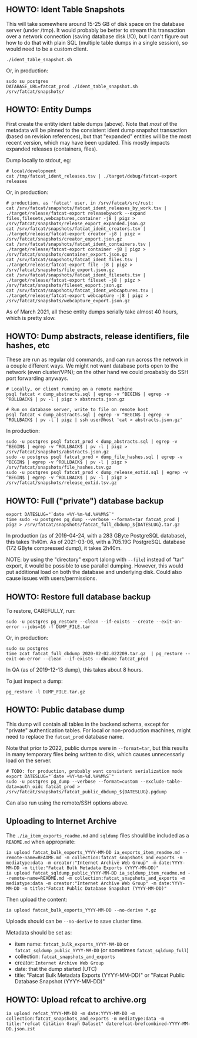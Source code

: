 
## HOWTO: Ident Table Snapshots

This will take somewhere around 15-25 GB of disk space on the database server
(under /tmp). It would probably be better to stream this transaction over a
network connection (saving database disk I/O), but I can't figure out how to do
that with plain SQL (multiple table dumps in a single session), so would need
to be a custom client.

    ./ident_table_snapshot.sh

Or, in production:

    sudo su postgres
    DATABASE_URL=fatcat_prod ./ident_table_snapshot.sh /srv/fatcat/snapshots/

## HOWTO: Entity Dumps

First create the entity ident table dumps (above). Note that *most* of the
metadata will be pinned to the consistent ident dump snapshot transaction
(based on revision references), but that "expanded" entities will be the most
recent version, which may have been updated. This mostly impacts expanded
releases (containers, files).

Dump locally to stdout, eg:

    # local/development
    cat /tmp/fatcat_ident_releases.tsv | ./target/debug/fatcat-export releases

Or, in production:

    # production, as 'fatcat' user, in /srv/fatcat/src/rust:
    cat /srv/fatcat/snapshots/fatcat_ident_releases_by_work.tsv | ./target/release/fatcat-export releasebywork --expand files,filesets,webcaptures,container -j8 | pigz > /srv/fatcat/snapshots/release_export_expanded.json.gz
    cat /srv/fatcat/snapshots/fatcat_ident_creators.tsv | ./target/release/fatcat-export creator -j8 | pigz > /srv/fatcat/snapshots/creator_export.json.gz
    cat /srv/fatcat/snapshots/fatcat_ident_containers.tsv | ./target/release/fatcat-export container -j8 | pigz > /srv/fatcat/snapshots/container_export.json.gz
    cat /srv/fatcat/snapshots/fatcat_ident_files.tsv | ./target/release/fatcat-export file -j8 | pigz > /srv/fatcat/snapshots/file_export.json.gz
    cat /srv/fatcat/snapshots/fatcat_ident_filesets.tsv | ./target/release/fatcat-export fileset -j8 | pigz > /srv/fatcat/snapshots/fileset_export.json.gz
    cat /srv/fatcat/snapshots/fatcat_ident_webcaptures.tsv | ./target/release/fatcat-export webcapture -j8 | pigz > /srv/fatcat/snapshots/webcapture_export.json.gz

As of March 2021, all these entity dumps serially take almost 40 hours, which
is pretty slow.

## HOWTO: Dump abstracts, release identifiers, file hashes, etc

These are run as regular old commands, and can run across the network in a
couple different ways. We might not want database ports open to the network
(even cluster/VPN); on the other hand we could proabably do SSH port
forwarding anyways.

    # Locally, or client running on a remote machine
    psql fatcat < dump_abstracts.sql | egrep -v ^BEGIN$ | egrep -v ^ROLLBACK$ | pv -l | pigz > abstracts.json.gz

    # Run on database server, write to file on remote host
    psql fatcat < dump_abstracts.sql | egrep -v ^BEGIN$ | egrep -v ^ROLLBACK$ | pv -l | pigz | ssh user@host 'cat > abstracts.json.gz'

In production:

    sudo -u postgres psql fatcat_prod < dump_abstracts.sql | egrep -v ^BEGIN$ | egrep -v ^ROLLBACK$ | pv -l | pigz > /srv/fatcat/snapshots/abstracts.json.gz
    sudo -u postgres psql fatcat_prod < dump_file_hashes.sql | egrep -v ^BEGIN$ | egrep -v ^ROLLBACK$ | pv -l | pigz > /srv/fatcat/snapshots/file_hashes.tsv.gz
    sudo -u postgres psql fatcat_prod < dump_release_extid.sql | egrep -v ^BEGIN$ | egrep -v ^ROLLBACK$ | pv -l | pigz > /srv/fatcat/snapshots/release_extid.tsv.gz

## HOWTO: Full ("private") database backup

    export DATESLUG="`date +%Y-%m-%d.%H%M%S`"
    time sudo -u postgres pg_dump --verbose --format=tar fatcat_prod | pigz > /srv/fatcat/snapshots/fatcat_full_dbdump_${DATESLUG}.tar.gz

In production (as of 2019-04-24, with a 283 GByte PostgreSQL database), this
takes 1h40m. As of 2021-03-06, with a 705.19G PostgreSQL database (172 GByte
compressed dump), it takes 2h40m.

NOTE: by using the "directory" export (along with `--file`) instead of "tar"
export, it would be possible to use parallel dumping. However, this would put
additional load on both the database and underlying disk. Could also cause
issues with users/permissions.

## HOWTO: Restore full database backup

To restore, CAREFULLY, run:

    sudo -u postgres pg_restore --clean --if-exists --create --exit-on-error --jobs=16 -f DUMP_FILE.tar

Or, in production:

    sudo su postgres
    time zcat fatcat_full_dbdump_2020-02-02.022209.tar.gz  | pg_restore --exit-on-error --clean --if-exists --dbname fatcat_prod

In QA (as of 2019-12-13 dump), this takes about 8 hours.

To just inspect a dump:

    pg_restore -l DUMP_FILE.tar.gz

## HOWTO: Public database dump

This dump will contain all tables in the backend schema, except for "private"
authentication tables. For local or non-production machines, might need to
replace the `fatcat_prod` database name.

Note that prior to 2022, public dumps were in `--format=tar`, but this results
in many temporary files being written to disk, which causes unnecessarly load
on the server.

    # TODO: for production, probably want consistent serialization mode
    export DATESLUG="`date +%Y-%m-%d.%H%M%S`"
    sudo -u postgres pg_dump --verbose --format=custom --exclude-table-data=auth_oidc fatcat_prod > /srv/fatcat/snapshots/fatcat_public_dbdump_${DATESLUG}.pgdump

Can also run using the remote/SSH options above.

## Uploading to Internet Archive

The `./ia_item_exports_readme.md` and `sqldump` files should be included as a
`README.md` when appropriate:

    ia upload fatcat_bulk_exports_YYYY-MM-DD ia_exports_item_readme.md --remote-name=README.md -m collection:fatcat_snapshots_and_exports -m mediatype:data -m creator:"Internet Archive Web Group" -m date:YYYY-MM-DD -m title:"Fatcat Bulk Metadata Exports (YYYY-MM-DD)"
    ia upload fatcat_sqldump_public_YYYY-MM-DD ia_sqldump_item_readme.md --remote-name=README.md -m collection:fatcat_snapshots_and_exports -m mediatype:data -m creator:"Internet Archive Web Group" -m date:YYYY-MM-DD -m title:"Fatcat Public Database Snapshot (YYYY-MM-DD)"

Then upload the content:

    ia upload fatcat_bulk_exports_YYYY-MM-DD --no-derive *.gz

Uploads should can be `--no-derive` to save cluster time.

Metadata should be set as:

- item name: `fatcat_bulk_exports_YYYY-MM-DD` or `fatcat_sqldump_public_YYYY-MM-DD` (or sometimes `fatcat_sqldump_full`)
- collection: `fatcat_snapshots_and_exports`
- creator: `Internet Archive Web Group`
- date: that the dump started (UTC)
- title: "Fatcat Bulk Metadata Exports (YYYY-MM-DD)" or "Fatcat Public Database Snapshot (YYYY-MM-DD)"

## HOWTO: Upload refcat to archive.org

    ia upload refcat_YYYY-MM-DD -m date:YYYY-MM-DD -m collection:fatcat_snapshots_and_exports -m mediatype:data -m title:"refcat Citation Graph Dataset" daterefcat-brefcombined-YYYY-MM-DD.json.zst
